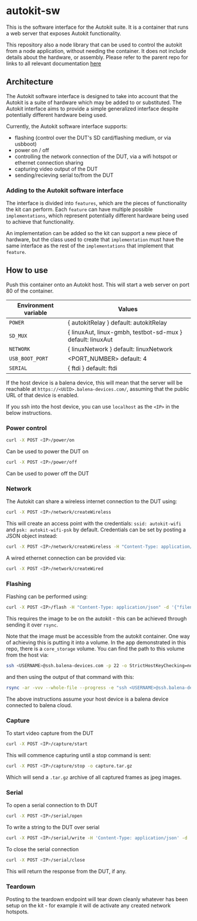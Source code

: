 # autokit-sw

This is the software interface for the Autokit suite. It is a container that runs a web server that exposes Autokit functionality.

This repository also  a node library that can be used to control the autokit from a node application, without needing the container. It does not include details about the hardware, or assembly. Please refer to the parent repo for links to all relevant documentation [here](https://github.com/balena-io-hardware/autokit)

## Architecture

The Autokit software interface is designed to take into account that the Autokit is a suite of hardware which may be added to or substituted. The Autokit interface aims to provide a simple generalized interface despite potentially different hardware being used.

Currently, the Autokit software interface supports:

- flashing (control over the DUT's SD card/flashing medium, or via usbboot)
- power on / off
- controlling the network connection of the DUT, via a wifi hotspot or ethernet connection sharing
- capturing video output of the DUT
- sending/recieving serial to/from the DUT

### Adding to the Autokit software interface

The interface is divided into `features`, which are the pieces of functionality the kit can perform. Each `feature` can have multiple possible `implementations`, which represent potentially different hardware being used to achieve that functionality. 

An implementation can be added so the kit can support a new piece of hardware, but the class used to create that `implementation` must have the same interface as the rest of the `implementations` that implement that `feature`. 

## How to use

Push this container onto an Autokit host. This will start a web server on port 80 of the container. 

| Environment variable |                          Values                               |
|----------------------|---------------------------------------------------------------|
| `POWER`              | { autokitRelay } default: autokitRelay                        |
| `SD_MUX`             | { linuxAut, linux-gmbh, testbot-sd-mux } default: linuxAut    |
| `NETWORK`            | { linuxNetwork } default: linuxNetwork                        |
| `USB_BOOT_PORT`      | <PORT_NUMBER> default: 4                                      |
| `SERIAL`             | { ftdi } default: ftdi                                        |


If the host device is a balena device, this will mean that the server will be reachable at `https://<UUID>.balena-devices.com/`, assuming that the public URL of that device is enabled.

If you ssh into the host device, you can use `localhost` as the `<IP>` in the below instructions.

### Power control

```sh
curl -X POST <IP>/power/on
```

Can be used to power the DUT on 

```sh
curl -X POST <IP>/power/off
```

Can be used to power off the DUT

### Network

The Autokit can share a wireless internet connection to the DUT using:

```sh
curl -X POST <IP>/network/createWireless
```

This will create an access point with the credentials: `ssid: autokit-wifi` and `psk: autokit-wifi-psk` by default. Credentials can be set by posting a JSON object instead:

```sh
curl -X POST <IP>/network/createWireless -H "Content-Type: application/json" -d '{"ssid": "<SSID>", "psk": "<PSK>"}'
```

A wired ethernet connection can be provided via:

```sh
curl -X POST <IP>/network/createWired
```

### Flashing

Flashing can be performed using:

```sh
curl -X POST <IP>/flash -H "Content-Type: application/json" -d '{"filename": "<PATH_TO_IMAGE_ON_AUTOKIT>", "deviceType": "DEVICE_TYPE_SLUG_OF_DUT"}'
```

This requires the image to be on the autokit - this can be achieved through sending it over `rsync`.

Note that the image must be accessible from the autokit container. One way of achieving this is putting it into a volume. In the app demonstrated in this repo, there is a `core_storage` volume. You can find the path to this volume from the host via:

```sh
ssh <USERNAME>@ssh.balena-devices.com -p 22 -o StrictHostKeyChecking=no -o UserKnownHostsFile=/dev/null -q host <UUID> ls /var/lib/docker/volumes/ | grep core
```

and then using the output of that command with this:

```sh
rsync -ar -vvv --whole-file --progress -e "ssh <USERNAME>@ssh.balena-devices.com -p 22 -o StrictHostKeyChecking=no -o UserKnownHostsFile=/dev/null -q host <UUID>" <PATH_TO_IMAGE_LOCALLY>/ :/var/lib/docker/volumes/<OUTPUT_OF_PREVIOUS_COMMAND/_data

```
The above instructions assume your host device is a balena device connected to balena cloud.

### Capture

To start video capture from the DUT

```sh
curl -X POST <IP>/capture/start
```

This will commence capturing until a stop command is sent:

```sh
curl -X POST <IP>/capture/stop -o capture.tar.gz
```

Which will send a `.tar.gz` archive of all captured frames as jpeg images. 

### Serial

To open a serial connection to th DUT

```sh
curl -X POST <IP>/serial/open
```

To write a string to the DUT over serial

```sh
curl -X POST <IP>/serial/write -H 'Content-Type: application/json' -d '{"data": "<STRING_TO_WRITE_TO_DUT>"}'
```

To close the serial connection

```sh
curl -X POST <IP>/serial/close
```

This will return the response from the DUT, if any.

### Teardown

Posting to the teardown endpoint will tear down cleanly whatever has been setup on the kit - for example it will de activate any created network hotspots.